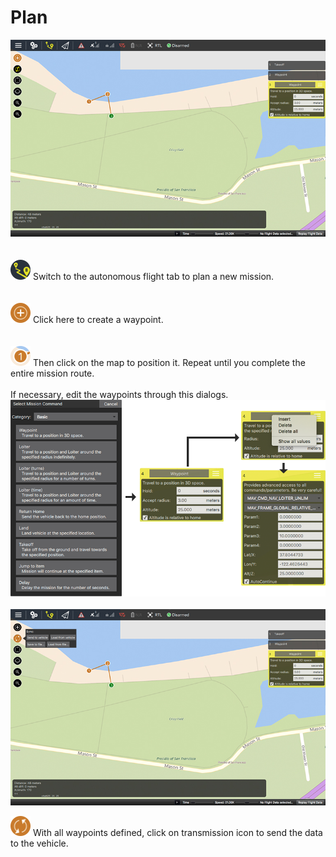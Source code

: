 # Plan

![](images/quickstart/1_2_autonomous_flight_screen.jpg)
<br>
<br>
<br>
![](images/quickstart/1_2_ic_autonomous_flight_.png) Switch to the autonomous flight tab to plan a new mission.
<br>
<br>
<br>
![](images/quickstart/1_2_ic_autonomous_flight_new_waypoint.png) Click here to create a waypoint.
<br>
<br>
<br>
![](images/quickstart/1_2_ic_autonomous_flight_mao_position.png) Then click on the map to position it. Repeat until you complete the entire mission route.
<br>
<br>
If necessary, edit the waypoints through this dialogs.
![](images/quickstart/1_2_autonomous_flight_screen_edit_waypoints.png)
<br>
<br>
![](images/quickstart/1_2_autonomous_flight_screen_send_to_vehicle.jpg)

![](images/quickstart/1_2_ic_autonomous_flight_screen_send_to_vehicle.png) With all waypoints defined, click on transmission icon to send the data to the vehicle.
